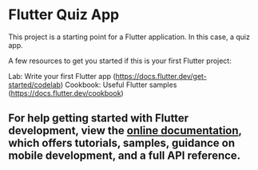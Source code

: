 # Flutter Quiz App

This project is a starting point for a Flutter application. In this case, a quiz app. 

A few resources to get you started if this is your first Flutter project:

Lab: Write your first Flutter app (https://docs.flutter.dev/get-started/codelab)
Cookbook: Useful Flutter samples (https://docs.flutter.dev/cookbook)

## For help getting started with Flutter development, view the [online documentation](https://docs.flutter.dev/), which offers tutorials, samples, guidance on mobile development, and a full API reference.